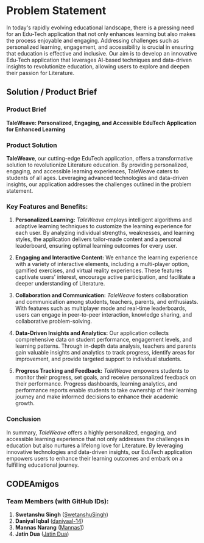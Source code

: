 # Problem Statement

In today's rapidly evolving educational landscape, there is a pressing need for an Edu-Tech application that not only enhances learning but also makes the process enjoyable and engaging. Addressing challenges such as personalized learning, engagement, and accessibility is crucial in ensuring that education is effective and inclusive. Our aim is to develop an innovative Edu-Tech application that leverages AI-based techniques and data-driven insights to revolutionize education, allowing users to explore and deepen their passion for Literature.

## Solution / Product Brief

### Product Brief

**TaleWeave: Personalized, Engaging, and Accessible EduTech Application for Enhanced Learning**

### Product Solution

**TaleWeave**, our cutting-edge EduTech application, offers a transformative solution to revolutionize Literature education. By providing personalized, engaging, and accessible learning experiences, TaleWeave caters to students of all ages. Leveraging advanced technologies and data-driven insights, our application addresses the challenges outlined in the problem statement.

### Key Features and Benefits:

1. **Personalized Learning:** *TaleWeave* employs intelligent algorithms and adaptive learning techniques to customize the learning experience for each user. By analyzing individual strengths, weaknesses, and learning styles, the application delivers tailor-made content and a personal leaderboard, ensuring optimal learning outcomes for every user.

2. **Engaging and Interactive Content:** We enhance the learning experience with a variety of interactive elements, including a multi-player option, gamified exercises, and virtual reality experiences. These features captivate users' interest, encourage active participation, and facilitate a deeper understanding of Literature.

3. **Collaboration and Communication:** *TaleWeave* fosters collaboration and communication among students, teachers, parents, and enthusiasts. With features such as multiplayer mode and real-time leaderboards, users can engage in peer-to-peer interaction, knowledge sharing, and collaborative problem-solving.

4. **Data-Driven Insights and Analytics:** Our application collects comprehensive data on student performance, engagement levels, and learning patterns. Through in-depth data analysis, teachers and parents gain valuable insights and analytics to track progress, identify areas for improvement, and provide targeted support to individual students.

5. **Progress Tracking and Feedback:** *TaleWeave* empowers students to monitor their progress, set goals, and receive personalized feedback on their performance. Progress dashboards, learning analytics, and performance reports enable students to take ownership of their learning journey and make informed decisions to enhance their academic growth.

### Conclusion

In summary, *TaleWeave* offers a highly personalized, engaging, and accessible learning experience that not only addresses the challenges in education but also nurtures a lifelong love for Literature. By leveraging innovative technologies and data-driven insights, our EduTech application empowers users to enhance their learning outcomes and embark on a fulfilling educational journey.

## CODEAmigos

### Team Members (with GitHub IDs):

1) **Swetanshu Singh** ([SwetanshuSingh](https://github.com/SwetanshuSingh))
2) **Daniyal Iqbal** ([daniyaal-14](https://github.com/daniyaal-14))
3) **Mannas Narang** ([Mannas1](https://github.com/Mannas1))
4) **Jatin Dua** ([Jatin Dua](https://github.com/JatinDua))

